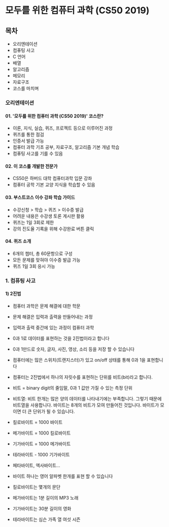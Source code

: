 # 모두를 위한 컴퓨터 과학 (CS50 2019)

## 목차

- 오리엔테이션
- 컴퓨팅 사고
- C 언어
- 배열
- 알고리즘
- 메모리
- 자료구조
- 코스를 마치며

### 오리엔테이션

#### 01. '모두를 위한 컴퓨터 과학 (CS50 2019)' 코스란?

- 이론, 지식, 실습, 퀴즈, 프로젝트 등으로 이루어진 과정
- 퀴즈를 통한 점검
- 인증서 발급 가능
- 컴퓨터 과학 기초 공부, 자료구조, 알고리즘 기본 개념 학습
- 컴퓨팅 사고를 기를 수 있음

#### 02. 이 코스를 개발한 전문가

- CS50은 하버드 대학 컴퓨터과학 입문 강좌
- 컴퓨터 공학 기본 교양 지식을 학습할 수 있음

#### 03. 부스트코스 이수 강좌 학습 가이드

- 수강신청 > 학습 > 퀴즈 > 이수증 발급
- 어려운 내용은 수강생 토론 게시판 활용
- 퀴즈는 1일 3회로 제한
- 강의 진도율 기록을 위해 수강완료 버튼 클릭

#### 04. 퀴즈 소개

- 6개의 챕터, 총 60문항으로 구성
- 모든 문제를 맞혀야 이수증 발급 가능
- 퀴즈 1일 3회 응시 가능

### 1. 컴퓨팅 사고

#### 1) 2진법

- 컴퓨터 과학은 문제 해결에 대한 학문
- 문제 해결은 입력과 출력을 만들어내는 과정
- 입력과 출력 중간에 있는 과정이 컴퓨터 과학
- 0과 1로 데이터를 표현하는 것을 2진법이라고 합니다
- 0과 1만드로 숫자, 글자, 사진, 영상, 소리 등을 저장 할 수 있습니다
- 컴퓨터에는 많은 스위치(트랜지스터)가 있고 on/off 상태를 통해 0과 1을 표현합니다
- 컴퓨터는 2진법에서 하나의 자릿수를 표현하는 단위를 비트(bit)라고 합니다.

- 비트 = binary digit의 줄임말, 0과 1 값만 가질 수 있는 측정 단위

- 비트열: 비트 한개는 많은 양의 데이터를 나타내기에는 부족합니다. 그렇기 때문에 비트열을 사용합니다. 바이트는 8개의 비트가 모여 만들어진 것입니다. 바이트가 모이면 더 큰 단위가 될 수 있습니다.
- 킬로바이트 = 1000 바이트
- 메가바이트 = 1000 킬로바이트
- 기가바이트 = 1000 메가바이트
- 테라바이트 - 1000 기가바이트
- 페타바이트, 엑사바이트...

- 바이트 하나는 영어 알파벳 한개를 표현 할 수 있습니다
- 킬로바이트는 몇개의 문단
- 메가바이트는 1분 길이의 MP3 노래
- 기가바이트는 30분 길이의 영화
- 테라바이트는 심슨 가족 열 여섯 시즌

